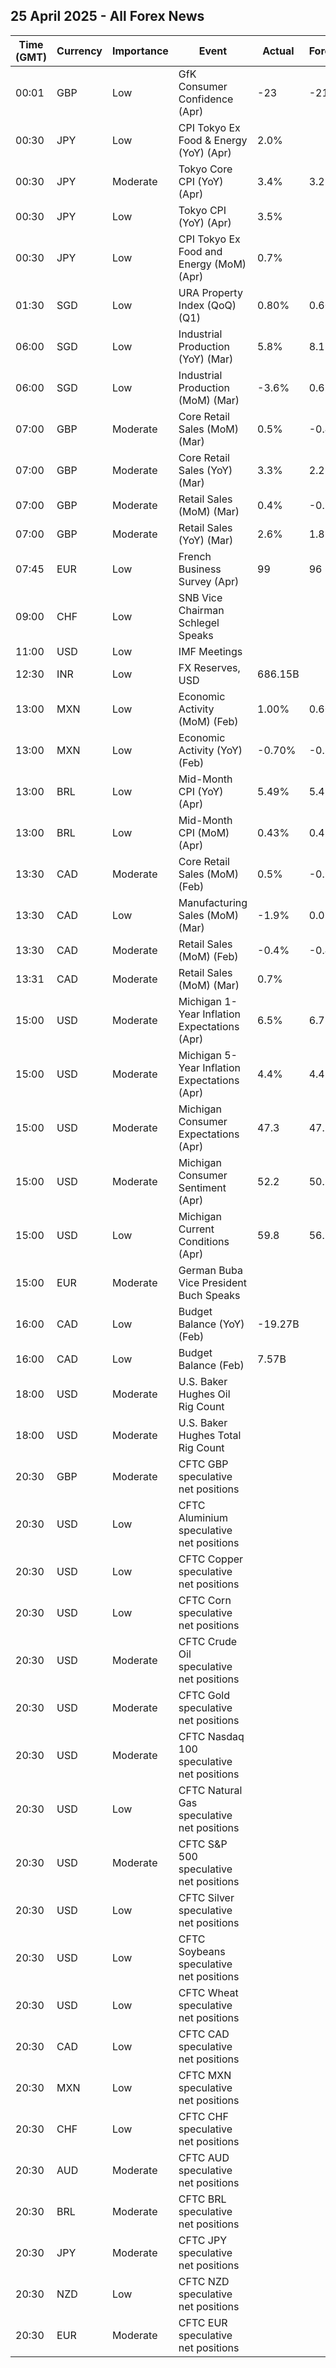 ## 25 April 2025 - All Forex News

| Time (GMT) | Currency | Importance | Event | Actual | Forecast | Previous |
|------|----------|------------|-------|--------|----------|----------|
| 00:01 | GBP | Low | GfK Consumer Confidence (Apr) | -23 | -21 | -19 |
| 00:30 | JPY | Low | CPI Tokyo Ex Food & Energy (YoY) (Apr) | 2.0% |  | 1.1% |
| 00:30 | JPY | Moderate | Tokyo Core CPI (YoY) (Apr) | 3.4% | 3.2% | 2.4% |
| 00:30 | JPY | Low | Tokyo CPI (YoY) (Apr) | 3.5% |  | 2.9% |
| 00:30 | JPY | Low | CPI Tokyo Ex Food and Energy (MoM) (Apr) | 0.7% |  | 0.4% |
| 01:30 | SGD | Low | URA Property Index (QoQ) (Q1) | 0.80% | 0.60% | 2.30% |
| 06:00 | SGD | Low | Industrial Production (YoY) (Mar) | 5.8% | 8.1% | 0.9% |
| 06:00 | SGD | Low | Industrial Production (MoM) (Mar) | -3.6% | 0.6% | -2.9% |
| 07:00 | GBP | Moderate | Core Retail Sales (MoM) (Mar) | 0.5% | -0.4% | 0.7% |
| 07:00 | GBP | Moderate | Core Retail Sales (YoY) (Mar) | 3.3% | 2.2% | 1.8% |
| 07:00 | GBP | Moderate | Retail Sales (MoM) (Mar) | 0.4% | -0.3% | 0.7% |
| 07:00 | GBP | Moderate | Retail Sales (YoY) (Mar) | 2.6% | 1.8% | 2.2% |
| 07:45 | EUR | Low | French Business Survey (Apr) | 99 | 96 | 96 |
| 09:00 | CHF | Low | SNB Vice Chairman Schlegel Speaks |  |  |  |
| 11:00 | USD | Low | IMF Meetings |  |  |  |
| 12:30 | INR | Low | FX Reserves, USD | 686.15B |  | 677.84B |
| 13:00 | MXN | Low | Economic Activity (MoM) (Feb) | 1.00% | 0.60% | 0.10% |
| 13:00 | MXN | Low | Economic Activity (YoY) (Feb) | -0.70% | -0.80% | 0.00% |
| 13:00 | BRL | Low | Mid-Month CPI (YoY) (Apr) | 5.49% | 5.49% | 5.26% |
| 13:00 | BRL | Low | Mid-Month CPI (MoM) (Apr) | 0.43% | 0.43% | 0.64% |
| 13:30 | CAD | Moderate | Core Retail Sales (MoM) (Feb) | 0.5% | -0.1% | 0.1% |
| 13:30 | CAD | Low | Manufacturing Sales (MoM) (Mar) | -1.9% | 0.0% | 0.2% |
| 13:30 | CAD | Moderate | Retail Sales (MoM) (Feb) | -0.4% | -0.4% | -0.6% |
| 13:31 | CAD | Moderate | Retail Sales (MoM) (Mar) | 0.7% |  | -0.4% |
| 15:00 | USD | Moderate | Michigan 1-Year Inflation Expectations (Apr) | 6.5% | 6.7% | 5.0% |
| 15:00 | USD | Moderate | Michigan 5-Year Inflation Expectations (Apr) | 4.4% | 4.4% | 4.1% |
| 15:00 | USD | Moderate | Michigan Consumer Expectations (Apr) | 47.3 | 47.2 | 52.6 |
| 15:00 | USD | Moderate | Michigan Consumer Sentiment (Apr) | 52.2 | 50.8 | 57.0 |
| 15:00 | USD | Low | Michigan Current Conditions (Apr) | 59.8 | 56.5 | 63.8 |
| 15:00 | EUR | Moderate | German Buba Vice President Buch Speaks |  |  |  |
| 16:00 | CAD | Low | Budget Balance (YoY) (Feb) | -19.27B |  | -26.85B |
| 16:00 | CAD | Low | Budget Balance (Feb) | 7.57B |  | -5.13B |
| 18:00 | USD | Moderate | U.S. Baker Hughes Oil Rig Count |  |  | 481 |
| 18:00 | USD | Moderate | U.S. Baker Hughes Total Rig Count |  |  | 585 |
| 20:30 | GBP | Moderate | CFTC GBP speculative net positions |  |  | 6.5K |
| 20:30 | USD | Low | CFTC Aluminium speculative net positions |  |  | 1.1K |
| 20:30 | USD | Low | CFTC Copper speculative net positions |  |  | 19.5K |
| 20:30 | USD | Low | CFTC Corn speculative net positions |  |  | 234.2K |
| 20:30 | USD | Moderate | CFTC Crude Oil speculative net positions |  |  | 146.4K |
| 20:30 | USD | Moderate | CFTC Gold speculative net positions |  |  | 202.2K |
| 20:30 | USD | Moderate | CFTC Nasdaq 100 speculative net positions |  |  | 31.8K |
| 20:30 | USD | Low | CFTC Natural Gas speculative net positions |  |  | -117.1K |
| 20:30 | USD | Moderate | CFTC S&P 500 speculative net positions |  |  | -63.1K |
| 20:30 | USD | Low | CFTC Silver speculative net positions |  |  | 43.9K |
| 20:30 | USD | Low | CFTC Soybeans speculative net positions |  |  | 50.2K |
| 20:30 | USD | Low | CFTC Wheat speculative net positions |  |  | -88.3K |
| 20:30 | CAD | Low | CFTC CAD speculative net positions |  |  | -83.9K |
| 20:30 | MXN | Low | CFTC MXN speculative net positions |  |  | 33.3K |
| 20:30 | CHF | Low | CFTC CHF speculative net positions |  |  | -28.6K |
| 20:30 | AUD | Moderate | CFTC AUD speculative net positions |  |  | -58.8K |
| 20:30 | BRL | Moderate | CFTC BRL speculative net positions |  |  | 49.0K |
| 20:30 | JPY | Moderate | CFTC JPY speculative net positions |  |  | 171.9K |
| 20:30 | NZD | Low | CFTC NZD speculative net positions |  |  | -33.1K |
| 20:30 | EUR | Moderate | CFTC EUR speculative net positions |  |  | 69.3K |
